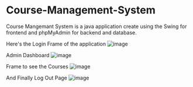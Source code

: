 # Course-Management-System
Course Mangemant System is a java application create using the Swing for frontend and phpMyAdmin for backend and database.

Here's the Login Frame of the application
![image](https://user-images.githubusercontent.com/108925850/219873031-ffda6ab7-3ee7-4e31-86cf-8d79624f4cc5.png)

Admin Dashboard 
![image](https://user-images.githubusercontent.com/108925850/219873411-07a434f8-218c-4e8e-92a2-02b20bd2df11.png)


Frame to see the Courses
![image](https://user-images.githubusercontent.com/108925850/219873430-f4bb8bc7-d008-4acf-98e5-dbc6603609bb.png)

And Finally Log Out Page
![image](https://user-images.githubusercontent.com/108925850/219873457-b13fe600-a10b-4a60-9ac2-08d19bb4d6f6.png)



